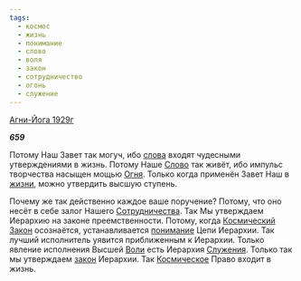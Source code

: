 ```yaml
---
tags:
  - космос
  - жизнь
  - понимание
  - слово
  - воля
  - закон
  - сотрудничество
  - огонь
  - служение
---
```

[Агни-Йога 1929г](https://127.0.0.1:4002/agni/1929)

___659___

Потому Наш Завет так могуч, ибо [слова](../../../tags/#слово) входят чудесными утверждениями в жизнь. Потому Наше [Слово](../../../tags/#слово) так живёт, ибо импульс творчества насыщен мощью [Огня](../../../tags/#огонь). Только когда применён Завет Наш в [жизни](../../../tags/#жизнь), можно утвердить высшую ступень.   

Почему же так действенно каждое ваше поручение? Потому, что оно несёт в себе залог Нашего [Сотрудничества](../../../tags/#сотрудничество). Так Мы утверждаем Иерархию на законе преемственности. Потому, когда [Космический](../../../tags/#космос) [Закон](../../../tags/#закон) осознаётся, устанавливается [понимание](../../../tags/#понимание) Цепи Иерархии. Так лучший исполнитель уявится приближенным к Иерархии. Только явление исполнения Высшей [Воли](../../../tags/#воля) есть Иерархия [Служения](../../../tags/#служение). Только так мы утверждаем [закон](../../../tags/#закон) Иерархии. Так [Космическое](../../../tags/#космос) Право входит в жизнь.